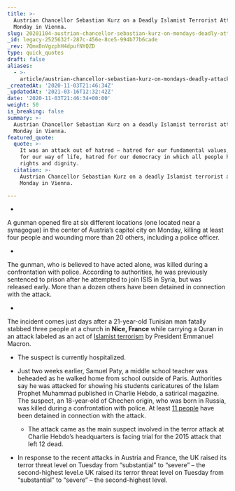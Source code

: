 ```yaml
---
title: >-
  Austrian Chancellor Sebastian Kurz on a Deadly Islamist Terrorist Attack
  Monday in Vienna.
slug: 20201104-austrian-chancellor-sebastian-kurz-on-mondays-deadly-attack-in-vienna
_id: legacy-2525632f-287c-456e-8ce5-994b77b6cade
_rev: 7QmxBnVgzphH4dpufNYQZD
type: quick_quotes
draft: false
aliases:
  - >-
    article/austrian-chancellor-sebastian-kurz-on-mondays-deadly-attack-in-vienna/
_createdAt: '2020-11-03T21:46:34Z'
_updatedAt: '2021-03-16T12:32:42Z'
date: '2020-11-03T21:46:34+00:00'
weight: 50
is_breaking: false
summary: >-
  Austrian Chancellor Sebastian Kurz on a deadly Islamist terrorist attack
  Monday in Vienna.
featured_quote:
  quote: >-
    It was an attack out of hatred — hatred for our fundamental values, hatred
    for our way of life, hatred for our democracy in which all people have equal
    rights and dignity.
  citation: >-
    Austrian Chancellor Sebastian Kurz on a deadly Islamist terrorist attack
    Monday in Vienna.

---
```

* 

A gunman opened fire at six different locations (one located near a synagogue) in the center of Austria’s capitol city on Monday, killing at least four people and wounding more than 20 others, including a police officer.

  * 

The gunman, who is believed to have acted alone, was killed during a confrontation with police. According to authorities, he was previously sentenced to prison after he attempted to join ISIS in Syria, but was released early. More than a dozen others have been detained in connection with the attack.

* 

The incident comes just days after a 21-year-old Tunisian man fatally stabbed three people at a church in **Nice, France** while carrying a Quran in an attack labeled as an act of [Islamist terrorism](https://www.npr.org/2020/10/29/929047937/3-dead-in-apparent-terrorist-attack-at-church-in-nice-france) by President Emmanuel Macron.

  * The suspect is currently hospitalized.

* Just two weeks earlier, Samuel Paty, a middle school teacher was beheaded as he walked home from school outside of Paris. Authorities say he was attacked for showing his students caricatures of the Islam Prophet Muhammad published in Charlie Hebdo, a satirical magazine. The suspect, an 18-year-old of Chechen origin, who was born in Russia, was killed during a confrontation with police. At least [11 people](https://www.politico.eu/article/france-teacher-beheading-9-arrests/) have been detained in connection with the attack.
  * The attack came as the main suspect involved in the terror attack at Charlie Hebdo’s headquarters is facing trial for the 2015 attack that left 12 dead.
* In response to the recent attacks in Austria and France, the UK raised its terror threat level on Tuesday from “substantial” to “severe” – the second-highest level.e UK raised its terror threat level on Tuesday from “substantial” to “severe” – the second-highest level.